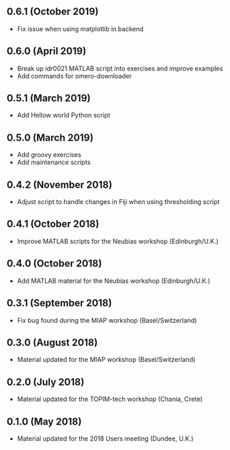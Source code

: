 0.6.1 (October 2019)
--------------------

- Fix issue when using matplotlib in backend

0.6.0 (April 2019)
------------------

- Break up idr0021 MATLAB script into exercises and improve examples
- Add commands for omero-downloader

0.5.1 (March 2019)
------------------

- Add Hellow world Python script

0.5.0 (March 2019)
------------------

- Add groovy exercises
- Add maintenance scripts

0.4.2 (November 2018)
---------------------

- Adjust script to handle changes in Fiji when using thresholding script

0.4.1 (October 2018)
--------------------

- Improve MATLAB scripts for the Neubias workshop (Edinburgh/U.K.)

0.4.0 (October 2018)
--------------------

- Add MATLAB material for the Neubias workshop (Edinburgh/U.K.)

0.3.1 (September 2018)
----------------------

- Fix bug found during the MIAP workshop (Basel/Switzerland)

0.3.0 (August 2018)
-----------------

- Material updated for the MIAP workshop (Basel/Switzerland)

0.2.0 (July 2018)
-----------------

- Material updated for the TOPIM-tech workshop (Chania, Crete)

0.1.0 (May 2018)
----------------

- Material updated for the 2018 Users meeting (Dundee, U.K.)

